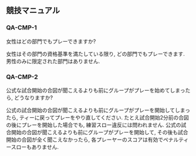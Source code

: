 ## 競技マニュアル

### QA-CMP-1
女性はどの部門でもプレーできますか?

女性はその部門の資格基準を満たしている限り,
どの部門でもプレーできます.
男性のみに限定された部門はありません.

### QA-CMP-2
公式な試合開始の合図が聞こえるよりも前にグループがプレーを始めてしまったら,
どうなりますか?

公式の試合開始の合図が聞こえるよりも前にグループがプレーを開始してしまったら,
ティーに戻ってプレーをやり直してください.
たとえ試合開始2分前の合図の後にプレーを開始した場合でも,
練習スロー違反には問われません.
公式の試合開始の合図が聞こえるよりも前にグループがプレーを開始して,
その後も試合開始の合図が全く聞こえなかったら,
各プレーヤーのスコアは有効でペナルティースローもありません.
